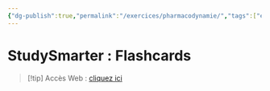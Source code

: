 ```yaml
---
{"dg-publish":true,"permalink":"/exercices/pharmacodynamie/","tags":["exercice"],"noteIcon":"2"}
---
```


# StudySmarter : Flashcards
> [!tip] Accès Web : [cliquez ici](https://app.studysmarter.de/studyset/24048495?ref=ieheuUF5q9Br5801Yo4sDYdPgoXy3Iky)